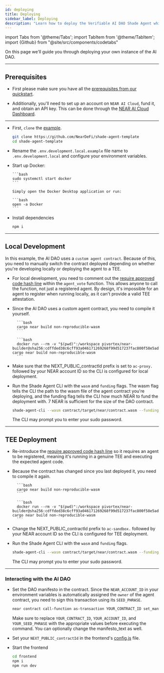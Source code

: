 ```yaml
---
id: deploying
title: Deploying
sidebar_label: Deploying
description: "Learn how to deploy the Verifiable AI DAO Shade Agent which includes how to deploy a custom agent contract."
---
```


import Tabs from '@theme/Tabs';
import TabItem from '@theme/TabItem';
import {Github} from "@site/src/components/codetabs"

On this page we'll guide you through deploying your own instance of the AI DAO.

---

## Prerequisites  

- First please make sure you have all the [prerequisites from our quickstart](../../quickstart/deploying.md#prerequisites).

- Additionally, you'll need to set up an account on `NEAR AI Cloud`, fund it, and obtain an API key. This can be done through the [NEAR AI Cloud Dashboard](https://cloud.near.ai/dashboard/overview).

---

- First, `clone` the [example](https://github.com/NearDeFi/verifiable-ai-dao/tree/main).

  ```bash
  git clone https://github.com/NearDeFi/shade-agent-template
  cd shade-agent-template
  ```

- Rename the `.env.development.local.example` file name to `.env.development.local` and configure your environment variables.

- Start up Docker:

  <Tabs groupId="code-tabs">

    <TabItem value="linux" label="Linux">

      ```bash
      sudo systemctl start docker
      ```

    </TabItem>

    <TabItem value="mac" label="Mac">

      Simply open the Docker Desktop application or run: 

      ```bash
      open -a Docker
      ```

    </TabItem>

  </Tabs>

- Install dependencies 

  ```bash
  npm i
  ```

---

## Local Development

In this example, the AI DAO uses a `custom agent contract`. Because of this, you need to manually switch the contract deployed depending on whether you're developing locally or deploying the agent to a TEE.

- For local development, you need to comment out the [require approved code hash line](https://github.com/NearDeFi/verifiable-ai-dao/blob/main/contract/src/dao.rs#L102) within the `agent_vote` function. This allows anyone to call the function, not just a registered agent. By design, it's impossible for an agent to register when running locally, as it can't provide a valid TEE attestation.

    <Github fname="dao.rs" language="rust"
        url="https://github.com/NearDeFi/verifiable-ai-dao/blob/main/contract/src/dao.rs#L101-L102"
        start="101" end="102" />

- Since the AI DAO uses a custom agent contract, you need to compile it yourself.

    <Tabs groupId="code-tabs">

    <TabItem value="linux" label="Linux">

        ```bash
        cargo near build non-reproducible-wasm
        ```

    </TabItem>

    <TabItem value="mac" label="Mac">

        ```bash
        docker run --rm -v "$(pwd)":/workspace pivortex/near-builder@sha256:cdffded38c6cff93a046171269268f99d517237fac800f58e5ad1bcd8d6e2418 cargo near build non-reproducible-wasm
        ```

    </TabItem>

    </Tabs>

- Make sure that the NEXT_PUBLIC_contractId prefix is set to `ac-proxy.` followed by your NEAR account ID so the CLI is configured for local deployment.

- Run the Shade Agent CLI with the `wasm` and `funding` flags. The wasm flag tells the CLI the path to the wasm file of the agent contract you're deploying, and the funding flag tells the CLI how much NEAR to fund the deployment with. 7 NEAR is sufficient for the size of the DAO contract.

    ```bash
    shade-agent-cli --wasm contract/target/near/contract.wasm --funding 7
    ```

    The CLI may prompt you to enter your sudo password.

---

## TEE Deployment 

- Re-introduce the [require approved code hash line](https://github.com/NearDeFi/verifiable-ai-dao/blob/main/contract/src/dao.rs#L102) so it requires an agent to be registered, meaning it's running in a genuine TEE and executing the expected agent code.

    <Github fname="dao.rs" language="rust"
        url="https://github.com/NearDeFi/verifiable-ai-dao/blob/main/contract/src/dao.rs#L101-L102"
        start="101" end="102" />

- Because the contract has changed since you last deployed it, you need to compile it again. 

    <Tabs groupId="code-tabs">

    <TabItem value="linux" label="Linux">

        ```bash
        cargo near build non-reproducible-wasm
        ```

    </TabItem>

    <TabItem value="mac" label="Mac">

        ```bash
        docker run --rm -v "$(pwd)":/workspace pivortex/near-builder@sha256:cdffded38c6cff93a046171269268f99d517237fac800f58e5ad1bcd8d6e2418 cargo near build non-reproducible-wasm
        ```

    </TabItem>

    </Tabs>

- Change the NEXT_PUBLIC_contractId prefix to `ac-sandbox.` followed by your NEAR account ID so the CLI is configured for TEE deployment.

- Run the Shade Agent CLI with the `wasm` and `funding` flags. 

    ```bash
    shade-agent-cli --wasm contract/target/near/contract.wasm --funding 7
    ```

    The CLI may prompt you to enter your sudo password.

---

### Interacting with the AI DAO

- Set the DAO manifesto in the contract. Since the `NEAR_ACCOUNT_ID` in your environment variables is automatically assigned the `owner` of the agent contract, you need to sign this transaction using its `SEED_PHRASE`.

    ```bash
    near contract call-function as-transaction YOUR_CONTRACT_ID set_manifesto json-args '{"manifesto_text": "This DAO only approves gaming-related proposals and rejects everything else"}' prepaid-gas '100.0 Tgas' attached-deposit '0 NEAR' sign-as YOUR_ACCOUNT_ID network-config testnet sign-with-seed-phrase 'YOUR_SEED_PHRASE' --seed-phrase-hd-path 'm/44'\''/397'\''/0'\''' send
    ```

    Make sure to replace `YOUR_CONTRACT_ID`, `YOUR_ACCOUNT_ID`, and `YOUR_SEED_PHRASE` with the appropriate values before executing the command. You can optionally change the manifesto_text as well.

-  Set your `NEXT_PUBLIC_contractId` in the frontend's [config.js](https://github.com/NearDeFi/verifiable-ai-dao/blob/main/frontend/src/config.js) file.

- Start the frontend

    ```bash
    cd frontend
    npm i
    npm run dev
    ```